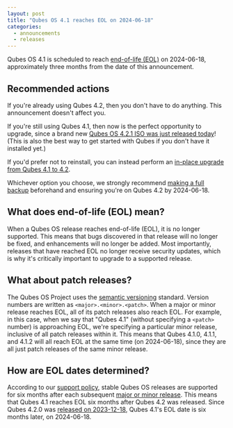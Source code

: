 ```yaml
---
layout: post
title: "Qubes OS 4.1 reaches EOL on 2024-06-18"
categories:
  - announcements
  - releases
---
```


Qubes OS 4.1 is scheduled to reach [end-of-life (EOL)](#what-does-end-of-life-eol-mean) on 2024-06-18, approximately three months from the date of this announcement.

## Recommended actions

If you're already using Qubes 4.2, then you don't have to do anything. This announcement doesn't affect you.

If you're still using Qubes 4.1, then now is the perfect opportunity to upgrade, since a brand new [Qubes OS 4.2.1 ISO was just released today](/news/2024/03/26/qubes-os-4-2-1-has-been-released/)! (This is also the best way to get started with Qubes if you don't have it installed yet.)

If you'd prefer not to reinstall, you can instead perform an [in-place upgrade from Qubes 4.1 to 4.2](/doc/upgrade/4.2/#in-place-upgrade).

Whichever option you choose, we strongly recommend [making a full backup](/doc/how-to-back-up-restore-and-migrate/) beforehand and ensuring you're on Qubes 4.2 by 2024-06-18.

## What does end-of-life (EOL) mean?

When a Qubes OS release reaches end-of-life (EOL), it is no longer supported. This means that bugs discovered in that release will no longer be fixed, and enhancements will no longer be added. Most importantly, releases that have reached EOL no longer receive security updates, which is why it's critically important to upgrade to a supported release.

## What about patch releases?

The Qubes OS Project uses the [semantic versioning](https://semver.org/) standard. Version numbers are written as `<major>.<minor>.<patch>`. When a major or minor release reaches EOL, all of its patch releases also reach EOL. For example, in this case, when we say that "Qubes 4.1" (without specifying a `<patch>` number) is approaching EOL, we're specifying a particular minor release, inclusive of all patch releases within it. This means that Qubes 4.1.0, 4.1.1, and 4.1.2 will all reach EOL at the same time (on 2024-06-18), since they are all just patch releases of the same minor release.

## How are EOL dates determined?

According to our [support policy](/doc/supported-releases/), stable Qubes OS releases are supported for six months after each subsequent [major or minor release](/doc/version-scheme/). This means that Qubes 4.1 reaches EOL six months after Qubes 4.2 was released. Since Qubes 4.2.0 was [released on 2023-12-18](/news/2023/12/18/qubes-os-4-2-0-has-been-released/), Qubes 4.1's EOL date is six months later, on 2024-06-18.

